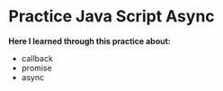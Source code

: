 #  Practice Java Script Async 
**Here I learned through this practice about:**
  - callback
  - promise
  - async
